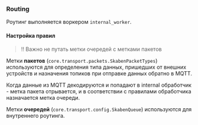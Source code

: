 ### Routing

Роутинг выполняется воркером `internal_worker`.

#### Настройка правил

> !! Важно не путать метки очередей с метками пакетов

Метки <b>пакетов</b> (`core.transport.packets.SkabenPacketTypes`) используются для определения типа данных, пришедших от внешних устройств и назначения топиков при отправке данных обратно в MQTT.

Когда данные из MQTT декодируются и попадают в internal обработчик - метка пакета отрывается, и в соответствии с правилами обработчика назначается метка очереди.

Метки <b>очередей</b> (`core.transport.config.SkabenQueue`) используются для внутреннего роутинга.
